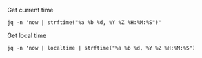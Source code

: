 Get current time

```
jq -n 'now | strftime("%a %b %d, %Y %Z %H:%M:%S")'
```

Get local time

```
jq -n 'now | localtime | strftime("%a %b %d, %Y %Z %H:%M:%S")
```
